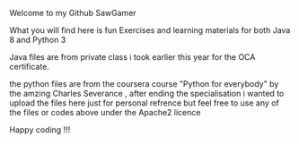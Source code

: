 Welcome to my Github 
SawGamer

What you will find here is fun Exercises and learning materials for both Java 8 and Python 3

Java files are from private class i took earlier this year for the OCA certificate.

the python files are from the coursera course "Python for everybody" by the amzing Charles Severance , after ending the specialisation i wanted to upload the files here just for personal refrence but feel free to use any of the files or codes above under the Apache2 licence 


Happy coding !!!
